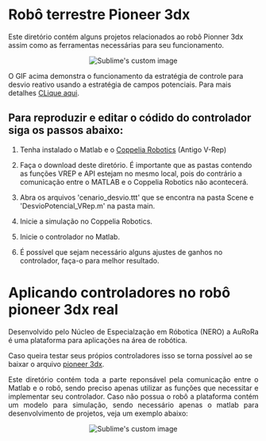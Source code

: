 # Robô terrestre Pioneer 3dx
 Este diretório contém alguns projetos relacionados ao robô Pionner 3dx assim como as ferramentas necessárias para seu funcionamento.
 
<p align="center">
 <img src="https://user-images.githubusercontent.com/96123177/157431497-3ed533cf-1f91-429e-8072-5554e1a2a633.gif?raw=true" alt="Sublime's custom image"/>
</p>

O GIF acima demonstra o funcionamento da estratégia de controle para desvio reativo usando a estratégia de campos potenciais. Para mais detalhes [CLique aqui](https://drive.google.com/drive/u/3/folders/13g316Hx4Hmsa8QIb1kfIOlRtbNrYUDY-).


## Para reproduzir e editar o códido do controlador siga os passos abaixo:

1. Tenha instalado o Matlab e o [Coppelia Robotics](https://www.coppeliarobotics.com/downloads) (Antigo V-Rep)

2. Faça o download deste diretório. É importante que as pastas contendo as funções VREP e API estejam no mesmo local, pois do contrário a comunicação entre o MATLAB e o Coppelia Robotics não acontecerá.

3. Abra os arquivos 'cenario_desvio.ttt' que se encontra na pasta Scene e 'DesvioPotencial_VRep.m' na pasta main.

4. Inicie a simulação no Coppelia Robotics.

5. Inicie o controlador no Matlab.

7. É possível que sejam necessário alguns ajustes de ganhos no controlador, faça-o para melhor resultado.


# Aplicando controladores no robô pioneer 3dx real

<p align="justify"> 
 Desenvolvido pelo Núcleo de Especialzação em Róbotica (NERO) a AuRoRa é uma plataforma para aplicações na área de robótica.
 </p>
 
Caso queira testar seus própios controladores isso se torna possível ao se baixar o arquivo [pioneer 3dx](https://github.com/ErickFernan/AuRoRa/tree/main/AuRoRA-master/AuRoRA-2018/pioneer%203dx).

<p align="justify"> 
 Este diretório contém toda a parte reponsável pela comunicação entre o Matlab e o robô, sendo preciso apenas utilizar as funções que necessitar e implementar seu controlador.  Caso não possua o robô a plataforma contém um modelo para simulação, sendo necessário apenas o matlab para desenvolvimento de projetos, veja um exemplo abaixo:
</p>

<p align="center">
 <img src="https://user-images.githubusercontent.com/96123177/157440615-8b7e7939-4b88-465b-b017-f927511803c6.gif?raw=true" alt="Sublime's custom image"/>
</p>

